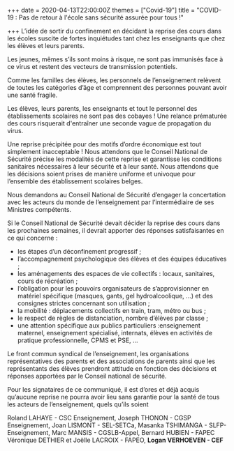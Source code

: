 +++
date = 2020-04-13T22:00:00Z
themes = ["Covid-19"]
title = "COVID-19 : Pas de retour à l'école sans sécurité assurée pour tous !"

+++
L’idée de sortir du confinement en décidant la reprise des cours dans les écoles suscite de fortes inquiétudes tant chez les enseignants que chez les élèves et leurs parents.

Les jeunes, mêmes s’ils sont moins à risque, ne sont pas immunisés face à ce virus et restent des vecteurs de transmission potentiels.

Comme les familles des élèves, les personnels de l’enseignement relèvent de toutes les catégories d’âge et comprennent des personnes pouvant avoir une santé fragile.

Les élèves, leurs parents, les enseignants et tout le personnel des établissements scolaires ne sont pas des cobayes ! Une relance prématurée des cours risquerait d'entraîner une seconde vague de propagation du virus.

Une reprise précipitée pour des motifs d’ordre économique est tout simplement inacceptable ! Nous attendons que le Conseil National de Sécurité précise les modalités de cette reprise et garantisse les conditions sanitaires nécessaires à leur sécurité et à leur santé. Nous attendons que les décisions soient prises de manière uniforme et univoque pour l’ensemble des établissement scolaires belges.

Nous demandons au Conseil National de Sécurité d’engager la concertation avec les acteurs du monde de l’enseignement par l’intermédiaire de ses Ministres compétents.

Si le Conseil National de Sécurité devait décider la reprise des cours dans les prochaines semaines, il devrait apporter des réponses satisfaisantes en ce qui concerne :

* les étapes d’un déconfinement progressif ;
* l’accompagnement psychologique des élèves et des équipes éducatives ;
* les aménagements des espaces de vie collectifs : locaux, sanitaires, cours de récréation ;
* l’obligation pour les pouvoirs organisateurs de s’approvisionner en matériel spécifique (masques, gants, gel hydroalcoolique, ...) et des consignes strictes concernant son utilisation ;
* la mobilité : déplacements collectifs en train, tram, métro ou bus ;
* le respect de règles de distanciation, nombre d’élèves par classe ;
* une attention spécifique aux publics particuliers :enseignement maternel, enseignement spécialisé, internats, élèves en activités de pratique professionnelle, CPMS et PSE, ...

Le front commun syndical de l’enseignement, les organisations représentatives des parents et des associations de parents ainsi que les représentants des élèves prendront attitude en fonction des décisions et réponses apportées par le Conseil national de sécurité.

Pour les signataires de ce communiqué, il est d’ores et déjà acquis qu’aucune reprise ne pourra avoir lieu sans garantie pour la santé de tous les acteurs de l’enseignement, quels qu’ils soient

Roland LAHAYE - CSC Enseignement, Joseph THONON - CGSP Enseignement,  Joan LISMONT - SEL-SETCa, Masanka TSHIMANGA - SLFP-Enseignement, Marc MANSIS - CGSLB-Appel, Bernard HUBIEN - FAPEC Véronique DETHIER et Joëlle LACROIX - FAPEO, **Logan VERHOEVEN - CEF**